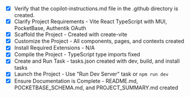 <!-- Use this file to provide workspace-specific custom instructions to Copilot. -->
- [x] Verify that the copilot-instructions.md file in the .github directory is created.
- [x] Clarify Project Requirements - Vite React TypeScript with MUI, PocketBase, Authentik OAuth
- [x] Scaffold the Project - Created with create-vite
- [x] Customize the Project - All components, pages, and contexts created
- [x] Install Required Extensions - N/A
- [x] Compile the Project - TypeScript type imports fixed
- [x] Create and Run Task - tasks.json created with dev, build, and install tasks
- [x] Launch the Project - Use "Run Dev Server" task or `npm run dev`
- [x] Ensure Documentation is Complete - README.md, POCKETBASE_SCHEMA.md, and PROJECT_SUMMARY.md created
